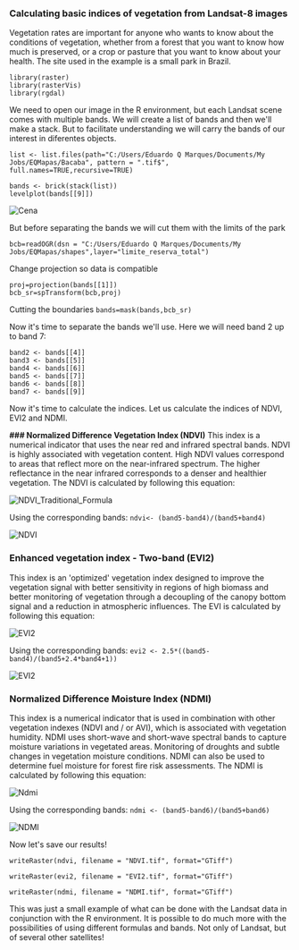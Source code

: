 ### **Calculating basic indices of vegetation from Landsat-8 images**

Vegetation rates are important for anyone who wants to know about the conditions of vegetation, whether from a forest that you want to know how much is preserved, or a crop or pasture that you want to know about your health. The site used in the example is a small park in Brazil.

```
library(raster)
library(rasterVis)
library(rgdal)
```

We need to open our image in the R environment, but each Landsat scene comes with multiple bands. We will create a list of bands and then we'll make a stack. But to facilitate understanding we will carry the bands of our interest in diferentes objects.

```
list <- list.files(path="C:/Users/Eduardo Q Marques/Documents/My Jobs/EQMapas/Bacaba", pattern = ".tif$", full.names=TRUE,recursive=TRUE)

bands <- brick(stack(list))
levelplot(bands[[9]])

```

![Cena](https://user-images.githubusercontent.com/24628679/61597081-0d8fd780-abe2-11e9-9f5c-9edf8c523b79.jpg)

But before separating the bands we will cut them with the limits of the park

`bcb=readOGR(dsn = "C:/Users/Eduardo Q Marques/Documents/My Jobs/EQMapas/shapes",layer="limite_reserva_total")`

Change projection so data is compatible
```
proj=projection(bands[[1]])
bcb_sr=spTransform(bcb,proj)
```

Cutting the boundaries
`bands=mask(bands,bcb_sr)`

Now it's time to separate the bands we'll use. Here we will need band 2 up to band 7:
```
band2 <- bands[[4]]
band3 <- bands[[5]]
band4 <- bands[[6]]
band5 <- bands[[7]]
band6 <- bands[[8]]
band7 <- bands[[9]]
```

Now it's time to calculate the indices. Let us calculate the indices of NDVI, EVI2 and NDMI.

**### Normalized Difference Vegetation Index (NDVI)**
This index is a numerical indicator that uses the near red and infrared spectral bands. NDVI is highly associated with vegetation content. High NDVI values correspond to areas that reflect more on the near-infrared spectrum. The higher reflectance in the near infrared corresponds to a denser and healthier vegetation. The NDVI is calculated by following this equation:

![NDVI_Traditional_Formula](https://user-images.githubusercontent.com/24628679/61597106-6d867e00-abe2-11e9-9592-49c173d23369.jpg)


Using the corresponding bands:
`ndvi<- (band5-band4)/(band5+band4)`


![NDVI](https://user-images.githubusercontent.com/24628679/61597125-a6265780-abe2-11e9-9ca2-906b8a166b65.jpg)


### **Enhanced vegetation index - Two-band (EVI2)**
This index is an 'optimized' vegetation index designed to improve the vegetation signal with better sensitivity in regions of high biomass and better monitoring of vegetation through a decoupling of the canopy bottom signal and a reduction in atmospheric influences. The EVI is calculated by following this equation:

![EVI2](https://user-images.githubusercontent.com/24628679/61597170-69a72b80-abe3-11e9-8602-72e284dbc959.png)


Using the corresponding bands:
`evi2 <- 2.5*((band5-band4)/(band5+2.4*band4+1))`


![EVI2](https://user-images.githubusercontent.com/24628679/61597139-e4bc1200-abe2-11e9-9cb7-539cfd2167cf.jpg)


### **Normalized Difference Moisture Index (NDMI)**
This index is a numerical indicator that is used in combination with other vegetation indexes (NDVI and / or AVI), which is associated with vegetation humidity. NDMI uses short-wave and short-wave spectral bands to capture moisture variations in vegetated areas. Monitoring of droughts and subtle changes in vegetation moisture conditions. NDMI can also be used to determine fuel moisture for forest fire risk assessments. The NDMI is calculated by following this equation:

![Ndmi](https://user-images.githubusercontent.com/24628679/61597175-788dde00-abe3-11e9-91de-8142177b89f8.png)


Using the corresponding bands:
`ndmi <- (band5-band6)/(band5+band6)`

![NDMI](https://user-images.githubusercontent.com/24628679/61597146-fdc4c300-abe2-11e9-82b6-a3e67d144feb.jpg)


Now let's save our results!

```
writeRaster(ndvi, filename = "NDVI.tif", format="GTiff")

writeRaster(evi2, filename = "EVI2.tif", format="GTiff")

writeRaster(ndmi, filename = "NDMI.tif", format="GTiff")
```

This was just a small example of what can be done with the Landsat data in conjunction with the R environment. It is possible to do much more with the possibilities of using different formulas and bands. Not only of Landsat, but of several other satellites!

